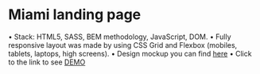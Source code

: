 # Miami landing page

• Stack: HTML5, SASS, BEM methodology, JavaScript, DOM.
• Fully responsive layout was made by using CSS Grid and Flexbox (mobiles, tablets, laptops, high screens).
• Design mockup you can find [here](https://www.figma.com/file/nHz8bflIwJaWP3P99vKTH5/miami_home_new?node-id=16033%3A3)
• Click to the link to see [DEMO](https://workacccom.github.io/Miami_landing-page/)
